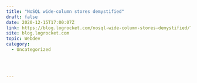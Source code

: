 ```yaml
---
title: "NoSQL wide-column stores demystified"
draft: false
date: 2020-12-15T17:00:07Z
link: https://blog.logrocket.com/nosql-wide-column-stores-demystified/?utm_medium=RSS&utm_source=hune
site: blog.logrocket.com
topic: Webdev
category:
  - Uncategorized
  
   
  

---
```


